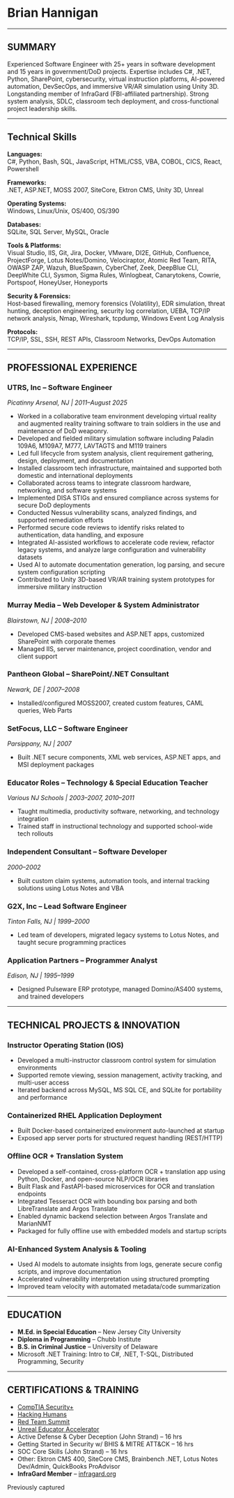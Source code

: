 
# Brian Hannigan

---

## SUMMARY

Experienced Software Engineer with 25+ years in software development and 15 years in government/DoD projects. Expertise includes C#, .NET, Python, SharePoint, cybersecurity, virtual instruction platforms, AI-powered automation, DevSecOps, and immersive VR/AR simulation using Unity 3D. Longstanding member of InfraGard (FBI-affiliated partnership). Strong system analysis, SDLC, classroom tech deployment, and cross-functional project leadership skills.

---

## Technical Skills

**Languages:**  
C#, Python, Bash, SQL, JavaScript, HTML/CSS, VBA, COBOL, CICS, React, Powershell

**Frameworks:**  
.NET, ASP.NET, MOSS 2007, SiteCore, Ektron CMS, Unity 3D, Unreal

**Operating Systems:**  
Windows, Linux/Unix, OS/400, OS/390

**Databases:**  
SQLite, SQL Server, MySQL, Oracle

**Tools & Platforms:**  
Visual Studio, IIS, Git, Jira, Docker, VMware, DI2E, GitHub, Confluence, ProjectForge, Lotus Notes/Domino, Velociraptor, Atomic Red Team, RITA, OWASP ZAP, Wazuh, BlueSpawn, CyberChef, Zeek, DeepBlue CLI, DeepWhite CLI, Sysmon, Sigma Rules, Winlogbeat, Canarytokens, Cowrie, Portspoof, HoneyUser, Honeyports

**Security & Forensics:**  
Host-based firewalling, memory forensics (Volatility), EDR simulation, threat hunting, deception engineering, security log correlation, UEBA, TCP/IP network analysis, Nmap, Wireshark, tcpdump, Windows Event Log Analysis

**Protocols:**  
TCP/IP, SSL, SSH, REST APIs, Classroom Networks, DevOps Automation


---

## PROFESSIONAL EXPERIENCE

### UTRS, Inc – Software Engineer  
*Picatinny Arsenal, NJ | 2011–August 2025*  
- Worked in a collaborative team environment developing virtual reality and augmented reality training software to train soldiers in the use and maintenance of DoD weaponry.
- Developed and fielded military simulation software including Paladin 109A6, M109A7, M777, LAVTAGTS and M119 trainers  
- Led full lifecycle from system analysis, client requirement gathering, design, deployment, and documentation  
- Installed classroom tech infrastructure, maintained and supported both domestic and international deployments  
- Collaborated across teams to integrate classroom hardware, networking, and software systems  
- Implemented DISA STIGs and ensured compliance across systems for secure DoD deployments  
- Conducted Nessus vulnerability scans, analyzed findings, and supported remediation efforts  
- Performed secure code reviews to identify risks related to authentication, data handling, and exposure  
- Integrated AI-assisted workflows to accelerate code review, refactor legacy systems, and analyze large configuration and vulnerability datasets  
- Used AI to automate documentation generation, log parsing, and secure system configuration scripting  
- Contributed to Unity 3D-based VR/AR training system prototypes for immersive military instruction  

### Murray Media – Web Developer & System Administrator  
*Blairstown, NJ | 2008–2010*  
- Developed CMS-based websites and ASP.NET apps, customized SharePoint with corporate themes  
- Managed IIS, server maintenance, project coordination, vendor and client support  

### Pantheon Global – SharePoint/.NET Consultant  
*Newark, DE | 2007–2008*  
- Installed/configured MOSS2007, created custom features, CAML queries, Web Parts  

### SetFocus, LLC – Software Engineer  
*Parsippany, NJ | 2007*  
- Built .NET secure components, XML web services, ASP.NET apps, and MSI deployment packages  

### Educator Roles – Technology & Special Education Teacher  
*Various NJ Schools | 2003–2007, 2010–2011*  
- Taught multimedia, productivity software, networking, and technology integration  
- Trained staff in instructional technology and supported school-wide tech rollouts  

### Independent Consultant – Software Developer  
*2000–2002*  
- Built custom claim systems, automation tools, and internal tracking solutions using Lotus Notes and VBA  

### G2X, Inc – Lead Software Engineer  
*Tinton Falls, NJ | 1999–2000*  
- Led team of developers, migrated legacy systems to Lotus Notes, and taught secure programming practices  

### Application Partners – Programmer Analyst  
*Edison, NJ | 1995–1999*  
- Designed Pulseware ERP prototype, managed Domino/AS400 systems, and trained developers  

---

## TECHNICAL PROJECTS & INNOVATION

### Instructor Operating Station (IOS)  
- Developed a multi-instructor classroom control system for simulation environments  
- Supported remote viewing, session management, activity tracking, and multi-user access  
- Iterated backend across MySQL, MS SQL CE, and SQLite for portability and performance  

### Containerized RHEL Application Deployment  
- Built Docker-based containerized environment auto-launched at startup  
- Exposed app server ports for structured request handling (REST/HTTP)  

### Offline OCR + Translation System  
- Developed a self-contained, cross-platform OCR + translation app using Python, Docker, and open-source NLP/OCR libraries  
- Built Flask and FastAPI-based microservices for OCR and translation endpoints  
- Integrated Tesseract OCR with bounding box parsing and both LibreTranslate and Argos Translate  
- Enabled dynamic backend selection between Argos Translate and MarianNMT  
- Packaged for fully offline use with embedded models and startup scripts  

### AI-Enhanced System Analysis & Tooling  
- Used AI models to automate insights from logs, generate secure config scripts, and improve documentation  
- Accelerated vulnerability interpretation using structured prompting  
- Improved team velocity with automated metadata/code summarization  

---

## EDUCATION

- **M.Ed. in Special Education** – New Jersey City University  
- **Diploma in Programming** – Chubb Institute  
- **B.S. in Criminal Justice** – University of Delaware  
- Microsoft .NET Training: Intro to C#, .NET, T-SQL, Distributed Programming, Security  

---

## CERTIFICATIONS & TRAINING

- [CompTIA Security+](https://www.credly.com/badges/d2e93bb5-62cc-4fba-aa04-e8491f0af819/public_url)  
- [Hacking Humans](https://www.credential.net/21ba8439-1041-400b-91b9-253e0077c203#acc.2VevMP9k)  
- [Red Team Summit](https://www.credential.net/5f3ffc82-5969-403a-84ce-2befeb583043#acc.qomuzGMn)  
- [Unreal Educator Accelerator](https://www.credential.net/fbd967d5-0fb8-4f9d-8b67-51faada4554d#acc.jnPNmRJF)  
- Active Defense & Cyber Deception (John Strand) – 16 hrs  
- Getting Started in Security w/ BHIS & MITRE ATT&CK – 16 hrs  
- SOC Core Skills (John Strand) – 16 hrs  
- Other: Ektron CMS 400, SiteCore CMS, Brainbench .NET, Lotus Notes Dev/Admin, QuickBooks ProAdvisor  
- **InfraGard Member** – [infragard.org](https://www.infragard.org)


<!--
<h1>Hi, I'm Brian! <br/><a href="https://github.com/brianhannigan">Programmer</a>, <a href="https://www.linkedin.com/in/brianhannigan/">Cybersecurity Professional</a>, <a href="https://www.youtube.com/c/joshmadakor">YouTuber</a></h1>

<h2>👨‍💻 Software Development Projects:</h2>

- <b>Data Structures and Algorithms Practice (AlgoExpert)</b>
  - [Praciting DS & Algos in Python](https://github.com/brianhannigan/Algorithms-Practice)
- <b>Full Stack Web App (React, NodeJS, Azure, and Machine Learning Components)</b>
  - [Image Analysis Middleware](https://github.com/brianhannigan/4chan-Image-Analysis-Middleware-C964) <b><i>(Potentially NSFW)</b></i>
- <b>PowerShell</b>
  - [Windows EventLog: Failed RDP Logins Source IP to full GeoData Conversion](https://github.com/brianhannigan/Sentinel-Lab)
  - [JWipe (Disk Wiping Utility)](https://github.com/brianhannigan/Jwipe.PowerShell)
  - [Active Directory Bulk User Creation](https://github.com/brianhannigan/AD_PS)
  - [FIM (File Integrity Monitor)](https://github.com/brianhannigan/PowerShell-Integrity-FIM)
- <b>C# (.NET Desktop Applications)</b>
  - [Ransomware Proof of Concept (Encrypter)](https://github.com/brianhannigan/EncrypterPOC)
  - [Ransomware Proof of Concept (Decrypter)](https://github.com/brianhannigan/DecrypterPOC)
  - [Keylogger with Email Capability](https://github.com/brianhannigan/Key-Logger-With-Email)
- <b>Python</b>
  - [Package Delivery Application (Datastructures and Algorithms Demo)](https://github.com/brianhannigan/Package-Delivery-Pathfinding-Algorithm)

<h2>📺 Popular YouTube Videos</h2>

- [How to get into Cybersecurity Starting From Zero](https://www.youtube.com/watch?v=a83ASGn_V_s)
- [A Day in the Life of a Cybersecurity Anayst](https://www.youtube.com/watch?v=uHy3oM7NnoU)
- [How to Create a KeyLogger (C#)](https://www.youtube.com/watch?v=N-L9hklSlNk)
- [Ransomware Demonstration (C#)](https://www.youtube.com/watch?v=OfvdQeh79s0)
- [Is WGU Legit?](https://www.youtube.com/watch?v=E2MwRWxDBkA)

<h2> 🤳 Connect with me:</h2>

[<img align="left" alt="JoshMadakor | YouTube" width="22px" src="https://cdn.jsdelivr.net/npm/simple-icons@v3/icons/youtube.svg" />][youtube]
[<img align="left" alt="JoshMadakor | Twitter" width="22px" src="https://cdn.jsdelivr.net/npm/simple-icons@v3/icons/twitter.svg" />][twitter]
[<img align="left" alt="JoshMadakor | LinkedIn" width="22px" src="https://cdn.jsdelivr.net/npm/simple-icons@v3/icons/linkedin.svg" />][linkedin]
[<img align="left" alt="JoshMadakor | Instagram" width="22px" src="https://cdn.jsdelivr.net/npm/simple-icons@v3/icons/instagram.svg" />][instagram]

[twitter]: https://twitter.com/joshmadakor
[youtube]: https://www.youtube.com/c/joshmadakor
[instagram]: https://www.instagram.com/joshmadakor/
[linkedin]: https://linkedin.com/in/joshmadakor



Here are some ideas to get you started:

- 🔭 I’m currently working on ...
- 🌱 I’m currently learning ...
- 👯 I’m looking to collaborate on ...
- 🤔 I’m looking for help with ...
- 💬 Ask me about ...
- 📫 How to reach me: ...
- 😄 Pronouns: ...
- ⚡ Fun fact: ...
-->
Previously captured

